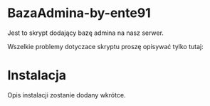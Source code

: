 BazaAdmina-by-ente91
====================

Jest to skrypt dodający bazę admina na nasz serwer.

Wszelkie problemy dotyczace skryptu proszę opisywać tylko tutaj: 

Instalacja
====================

Opis instalacji zostanie dodany wkrótce.
